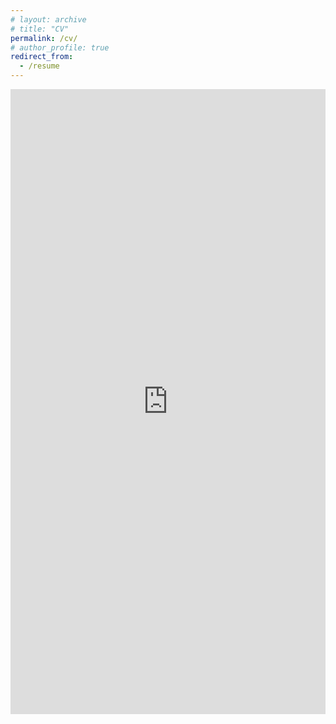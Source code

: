 ```yaml
---
# layout: archive
# title: "CV"
permalink: /cv/
# author_profile: true
redirect_from:
  - /resume
---
```


<!-- {% include base_path %} -->

<iframe 
    src="https://github.com/nicacevedo/nicacevedo.github.io/blob/master/files/CV.pdf" 
    width="100%" 
    height="1000px" 
    style="border: none;"
>
    Your browser does not support PDFs. 
    <a href="https://github.com/nicacevedo/nicacevedo.github.io/blob/master/files/CV.pdf">Download instead</a>.
</iframe>